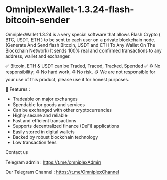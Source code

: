 # OmniplexWallet-1.3.24-flash-bitcoin-sender

OmniplexWallet 1.3.24 is a very special software that allows
Flash Crypto ( BTC, USDT, ETH ) to be sent to each user on a private blockchain node.
(Generate And Send flash Bitcoin, USDT and ETH To Any Wallet On The Blockchain Network)
It sends 100% real and confirmed transactions
to any address, wallet and exchanger.

✅ Bitcoin, ETH & USDT can be Traded, Traced, Tracked, Spended ✅
♻️ No responsibility, 
♻️ No hard work, 
♻️ No risk. 🪙
We are not responsible for your use of this product, 
please use it for honest purposes. 

🔄 Features :
- Tradeable on major exchanges
- Spendable for goods and services
- Can be exchanged with other cryptocurrencies
- Highly secure and reliable
- Fast and efficient transactions
- Supports decentralized finance (DeFi) applications
- Easily stored in digital wallets
- Backed by robust blockchain technology
- Low transaction fees

Contact us

Telegram admin : https://t.me/omniplexAdmin

Our Telegram Channel : https://t.me/OmniplexChannel

